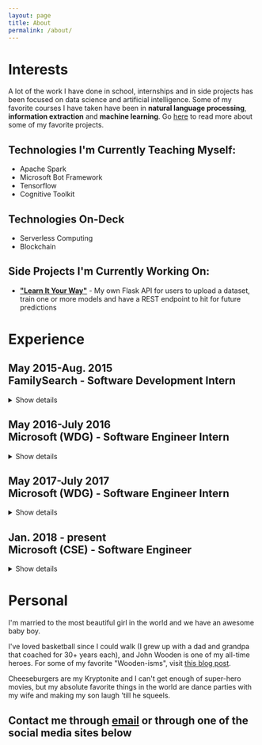 ```yaml
---
layout: page
title: About
permalink: /about/
---
```


# Interests 
A lot of the work I have done in school, internships and in side projects has been focused on data science and artificial intelligence. Some of my favorite courses I have taken have been in **natural language processing**, **information extraction** and **machine learning**. Go [here]() to read more about some of my favorite projects.

## Technologies I'm Currently Teaching Myself:
- Apache Spark
- Microsoft Bot Framework
- Tensorflow
- Cognitive Toolkit

## Technologies On-Deck
- Serverless Computing
- Blockchain

## Side Projects I'm Currently Working On:
- [**"Learn It Your Way"**]() - My own Flask API for users to upload a dataset, train one or more models and have a REST endpoint to hit for future predictions





# Experience 
## May 2015-Aug. 2015 <br> **FamilySearch - Software Development Intern**
<details>
  <summary>
   Show details
  </summary>
  <ul>
    <li><b>Project</b></li>
        <ul>
            <li>Implemented a Java desktop application for a team of non-technical geographical researchers to perform bulk operations on massive dataset of places. </li>
        </ul>
    <li><b>Results</b></li>
        <ul>
            <li>Application saved thousands of hours of manual entry.</li>
            <li>Initial scope of project was to build a command-line tool to perform operations, but upon meeting the team and hearing their frustrations about using the command-line when they didn't have a technical background, I took it upon myself to add a GUI to the tool, also speeding up the time to learn the tool and use it.</li>
            <li>Finished project 4 weeks ahead of schedule, which gave me the opportunity of participating in the planning, design and prototyping of a REST API to perform similar operations.</li>
        </ul>
  </ul>
</details> 


## May 2016-July 2016 <br> **Microsoft (WDG) - Software Engineer Intern**
<details>
  <summary>
   Show details
  </summary>
  <ul>
    <li><b>Project</b></li>
        <ul>
            <li>Automated process of identifying meaningful customer feedback for international Windows users and passing it along to appropriate team.</li>
        </ul>
    <li><b>Results</b></li>
        <ul>
            <li>Saved team time and money by eliminating need for manual scanning of customer feedbacks.</li>
            <li>Worked alongside internal data science team and beta-tested the newest features of an internal NLP engine, discovering bugs and areas for improvement.</li>
            <li>Finished project early, which allowed me to start laying the groundwork for automatically grouping semantically similar feedbacks and combining them under the same bug.</li>
        </ul>
  </ul>
</details> 

## May 2017-July 2017 <br> **Microsoft (WDG) - Software Engineer Intern**
<details>
  <summary>
   Show details
  </summary>
  <ul>
    <li><b>Project</b></li>
        <ul>
            <li>Identify "communities" of Windows devices and provide means to amplify voice of devices representing large communities</li>
        </ul>
    <li><b>Results</b></li>
        <ul>
            <li>Built automated data pipeline for Windows telemetry that was meaningful to the Localization team.</li>
            <li>Implemented clustering workflow to group similar devices within a language population.</li>
            <li>Created metric that determined how many devices each device represented based on the centrality of that device within their respective cluster, <b>allowing team to predict approximate impact the feedback from those devices could have.</b></li>
        </ul>
  </ul>
</details> 

## Jan. 2018 - present <br> **Microsoft (CSE)** - Software Engineer
<details>
  <summary>
   Show details
  </summary>
  <ul>
    <li>Currently working for the Commercial Software Engineering (CSE) team at Microsoft</li>
    <li>We develop new technologies with partners to solve their biggest technical challenges</li>
    <li>Stay tuned for upcoming adventures!</li>
  </ul>
</details> 


# Personal 
I'm married to the most beautiful girl in the world and we have an awesome baby boy. 

I've loved basketball since I could walk (I grew up with a dad and grandpa that coached for 30+ years each), and John Wooden is one of my all-time heroes. For some of my favorite "Wooden-isms", visit [this blog post]().

Cheeseburgers are my Kryptonite and I can't get enough of super-hero movies, but my absolute favorite things in the world are dance parties with my wife and making my son laugh 'till he squeels.

## Contact me through [email](mailto:tanner.barlow12@gmail.com) or through one of the social media sites below